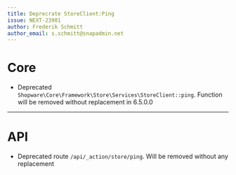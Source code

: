 ```yaml
---
title: Deprecrate StoreClient:Ping
issue: NEXT-23901
author: Frederik Schmitt
author_email: s.schmitt@snapadmin.net
---
```

# Core
* Deprecated `Shopware\Core\Framework\Store\Services\StoreClient::ping`. Function will be removed without replacement in 6.5.0.0
___
# API
* Deprecated route `/api/_action/store/ping`. Will be removed without any replacement
